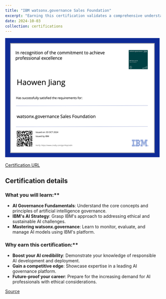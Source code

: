 ```yaml
---
title: "IBM watsonx.governance Sales Foundation"
excerpt: "Earning this certification validates a comprehensive understanding of AI governance, IBM's AI strategy for ethical and sustainable AI, and the use of the watsonx.governance platform for enterprise-wide model management.<br/><img src='/images/ibm-watsonx-governance-sales-foundation.png'>"
date: 2024-10-03
collection: certifications
---
```


![](/images/ibm-watsonx-governance-sales-foundation.png)

[Certification URL](https://www.credly.com/badges/61fe131e-70db-4574-8c35-8b534d626090/public_url)

## Certification details

### What you will learn:**

* **AI Governance Fundamentals**: Understand the core concepts and principles of artificial intelligence governance.
* **IBM's AI Strategy**: Grasp IBM's approach to addressing ethical and sustainable AI challenges.
* **Mastering watsonx.governance**: Learn to monitor, evaluate, and manage AI models using IBM's platform.

### Why earn this certification:**

* **Boost your AI credibility**: Demonstrate your knowledge of responsible AI development and deployment.
* **Gain a competitive edge**: Showcase expertise in a leading AI governance platform.
* **Future-proof your career**: Prepare for the increasing demand for AI professionals with ethical considerations.

[Source](https://www.credly.com/badges/61fe131e-70db-4574-8c35-8b534d626090/public_url)
